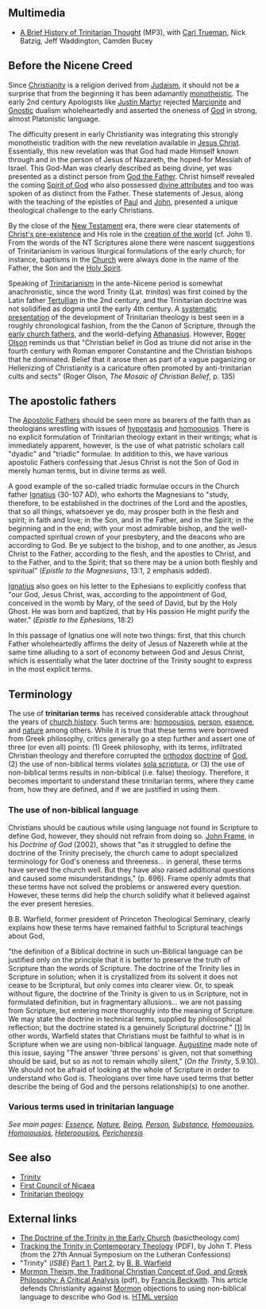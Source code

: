 ## Multimedia

-   [A Brief History of Trinitarian Thought](http://www.reformedforum.org/podpress_trac/web/404/0/ctc042.mp3)
    (MP3), with [Carl Trueman](Carl_Trueman "Carl Trueman"), Nick
    Batzig, Jeff Waddington, Camden Bucey

## Before the Nicene Creed

Since [Christianity](Christianity "Christianity") is a religion
derived from [Judaism](Judaism "Judaism"), it should not be a
surprise that from the beginning it has been adamantly
[monotheistic](Monotheism "Monotheism"). The early 2nd century
Apologists like [Justin Martyr](Justin_Martyr "Justin Martyr")
rejected [Marcionite](Marcionism "Marcionism") and
[Gnostic](Gnosticism "Gnosticism") dualism wholeheartedly and
asserted the oneness of [God](God "God") in strong, almost
Platonistic language.

The difficulty present in early Christianity was integrating this
strongly monotheistic tradition with the new revelation available
in [Jesus Christ](Jesus_Christ "Jesus Christ"). Essentially, this
new revelation was that God had made Himself known through and in
the person of Jesus of Nazareth, the hoped-for Messiah of Israel.
This God-Man was clearly described as being divine, yet was
presented as a distinct person from
[God the Father](God_the_Father "God the Father"). Christ himself
revealed the coming [Spirit of God](Holy_Spirit "Holy Spirit") who
also possessed
[divine attributes](Attributes_of_God "Attributes of God") and too
was spoken of as distinct from the Father. These statements of
Jesus, along with the teaching of the epistles of
[Paul](Paul "Paul") and [John](John "John"), presented a unique
theological challenge to the early Christians.

By the close of the [New Testament](New_Testament "New Testament")
era, there were clear statements of
[Christ's pre-existence](Pre-existence_of_Jesus "Pre-existence of Jesus")
and His role in the [creation of the world](Creation "Creation")
(cf. John 1). From the words of the NT Scriptures alone there were
nascent suggestions of Trinitarianism in various liturgical
formulations of the early church; for instance, baptisms in the
[Church](Church "Church") were always done in the name of the
Father, the Son and the [Holy Spirit](Holy_Spirit "Holy Spirit").

Speaking of [Trinitarianism](Trinitarianism "Trinitarianism") in
the ante-Nicene period is somewhat anachronistic, since the word
Trinity (Lat. *trinitas*) was first coined by the Latin father
[Tertullian](Tertullian "Tertullian") in the 2nd century, and the
Trinitarian doctrine was not solidified as dogma until the early
4th century. A
[systematic presentation](Systematic_theology "Systematic theology")
of the development of Trinitarian theology is best seen in a
roughly chronological fashion, from the the Canon of Scripture,
through the
[early church fathers](Early_church_fathers "Early church fathers"),
and the world-defying [Athanasius](Athanasius "Athanasius").
However, [Roger Olson](Roger_Olson "Roger Olson") reminds us that
"Christian belief in God as triune did not arise in the fourth
century with Roman emporer Constantine and the Christian bishops
that he dominated. Belief that it arose then as part of a vague
paganizing or Hellenizing of Christianity is a caricature often
promoted by anti-trinitarian cults and sects" (Roger Olson,
*The Mosaic of Christian Belief*, p. 135)

## The apostolic fathers

The [Apostolic Fathers](Apostolic_Fathers "Apostolic Fathers")
should be seen more as bearers of the faith than as theologians
wrestling with issues of
[hypostasis](index.php?title=Hypostasis&action=edit&redlink=1 "Hypostasis (page does not exist)")
and [homoousios](Homoousios "Homoousios"). There is no explicit
formulation of Trinitarian theology extant in their writings; what
is immediately apparent, however, is the use of what patristic
scholars call "dyadic" and "triadic" formulae. In addition to this,
we have various apostolic Fathers confessing that Jesus Christ is
not the Son of God in merely human terms, but in divine terms as
well.

A good example of the so-called triadic formulae occurs in the
Church father [Ignatius](Ignatius "Ignatius") (30-107 AD), who
exhorts the Magnesians to "study, therefore, to be established in
the doctrines of the Lord and the apostles, that so all things,
whatsoever ye do, may prosper both in the flesh and spirit; in
faith and love; in the Son, and in the Father, and in the Spirit;
in the beginning and in the end; with your most admirable bishop,
and the well-compacted spiritual crown of your presbytery, and the
deacons who are according to God. Be ye subject to the bishop, and
to one another, as Jesus Christ to the Father, according to the
flesh, and the apostles to Christ, and to the Father, and to the
Spirit; that so there may be a union both fleshly and spiritual"
(*Epistle to the Magnesians*, 13:1, 2 emphasis added).

[Ignatius](Ignatius "Ignatius") also goes on his letter to the
Ephesians to explicitly confess that "our God, Jesus Christ, was,
according to the appointment of God, conceived in the womb by Mary,
of the seed of David, but by the Holy Ghost. He was born and
baptized, that by His passion He might purify the water."
(*Epistle to the Ephesians*, 18:2)

In this passage of Ignatius one will note two things: first, that
this church Father wholeheartedly affirms the deity of Jesus of
Nazereth while at the same time alluding to a sort of economy
between God and Jesus Christ, which is essentially what the later
doctrine of the Trinity sought to express in the most explicit
terms.

## Terminology

The use of **trinitarian terms** has received considerable attack
throughout the years of
[church history](Church_history "Church history"). Such terms are:
[homoousios](Homoousios "Homoousios"), [person](Person "Person"),
[essence](Essence "Essence"), and [nature](Nature "Nature") among
others. While it is true that these terms were borrowed from Greek
philosophy, critics generally go a step further and assert one of
three (or even all) points: (1) Greek philosophy, with its terms,
infiltrated Christian theology and therefore corrupted the
[orthodox](Orthodox "Orthodox") [doctrine](Doctrine "Doctrine") of
[God](God "God"), (2) the use of non-biblical terms violates
[sola scriptura](Sola_scriptura "Sola scriptura"), or (3) the use
of non-biblical terms results in non-biblical (i.e. false)
theology. Therefore, it becomes important to understand these
trinitarian terms, where they came from, how they are defined, and
if we are justified in using them.

### The use of non-biblical language

Christians should be cautious while using language not found in
Scripture to define God, however, they should not refrain from
doing so. [John Frame](John_Frame "John Frame"), in his
*Doctrine of God* (2002), shows that "as it struggled to define the
doctrine of the Trinity precisely, the church came to adopt
specialized terminology for God's oneness and threeness... in
general, these terms have served the church well. But they have
also raised additional questions and caused some
misunderstandings," (p. 696). Frame openly admits that these terms
have not solved the problems or answered every question. However,
these terms did help the church solidify what it believed against
the ever present heresies.

B.B. Warfield, former president of Princeton Theological Seminary,
clearly explains how these terms have remained faithful to
Scriptural teachings about God,

"the definition of a Biblical doctrine in such un-Biblical language
can be justified only on the principle that it is better to
preserve the truth of Scripture than the words of Scripture. The
doctrine of the Trinity lies in Scripture in solution; when it is
crystallized from its solvent it does not cease to be Scriptural,
but only comes into clearer view. Or, to speak without figure, the
doctrine of the Trinity is given to us in Scripture, not in
formulated definition, but in fragmentary allusions... we are not
passing from Scripture, but entering more thoroughly into the
meaning of Scripture. We may state the doctrine in technical terms,
supplied by philosophical reflection; but the doctrine stated is a
genuinely Scriptural doctrine."
[[1]](http://www.studylight.org/enc/isb/view.cgi?number=T8915) In
other words, Warfield states that Christians must be faithful to
what is in Scripture when we are using non-biblical language.
[Augustine](Augustine "Augustine") made note of this issue, saying
"The answer 'three persons' is given, not that something should be
said, but so as not to remain wholly silent," (*On the Trinity*,
5.9.10). We should not be afraid of looking at the whole of
Scripture in order to understand who God is. Theologians over time
have used terms that better describe the being of God and the
persons relationship(s) to one another.

### Various terms used in trinitarian language

*See main pages: [Essence](Essence "Essence"), [Nature](Nature "Nature"), [Being](Being "Being"), [Person](Person "Person"), [Substance](Substance "Substance"), [Homoousios](Homoousios "Homoousios"), [Homoiousios](Homoiousios "Homoiousios"), [Heteroousios](Heteroousios "Heteroousios"), [Perichoresis](Perichoresis "Perichoresis")*
## See also

-   [Trinity](Trinity "Trinity")
-   [First Council of Nicaea](First_Council_of_Nicaea "First Council of Nicaea")
-   [Trinitarian theology](Trinitarian_theology "Trinitarian theology")

## External links

-   [The Doctrine of the Trinity in the Early Church](http://basictheology.com/articles/Trinity_Development/)
    (basictheology.com)
-   [Tracking the Trinity in Contemporary Theology](http://www.ctsfw.net/media/pdfs/plesstrackingtrinity.pdf)
    (PDF), by John T. Pless (from the 27th Annual Symposium on the
    Lutheran Confessions)
-   "Trinity" (*ISBE*)
    [Part 1](http://www.studylight.org/enc/isb/view.cgi?number=T8915),
    [Part 2](http://www.studylight.org/enc/isb/view.cgi?number=T8916),
    by [B. B. Warfield](B._B._Warfield "B. B. Warfield")
-   [Mormon Theism, the Traditional Christian Concept of God, and Greek Philosophy: A Critical Analysis](http://web.archive.org/web/20060913001551/http://www.etsjets.org/jets/journal/44/44-4/44-4-PP671-95_JETS.pdf)
    (pdf), by [Francis Beckwith](Francis_Beckwith "Francis Beckwith").
    This article defends Christianity against [Mormon](Mormon "Mormon")
    objections to using non-biblical language to describe who God is.
    [HTML version](http://findarticles.com/p/articles/mi_qa3817/is_200112/ai_n9010827/?tag=content;col1)



